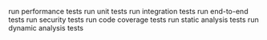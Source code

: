 run performance tests
run unit tests
run integration tests
run end-to-end tests
run security tests
run code coverage tests
run static analysis tests
run dynamic analysis tests
